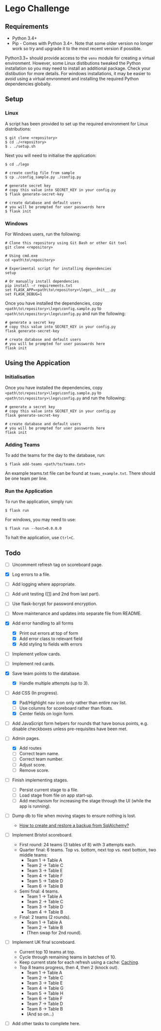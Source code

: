 # Lego Challenge
## Requirements
- Python 3.4+
- Pip - Comes with Python 3.4+. Note that some older version no longer work so try and upgrade it to the most recent version if possible.

Python3.3+ should provide access to the `venv` module for creating a virtual environment. However, some Linux distibutions tweaked the Python installation so you may need to install an additional
package. Check your distibution for more details. For windows installations, it may be easier to avoid using a virtual envronment and installing the required Python dependencies globally.

## Setup
### Linux
A script has been provided to set up the required environment for Linux distributions:
```
$ git clone <repository>
$ cd ./<repository>
$ . ./setup.sh
```

Next you will need to initialise the application:
```
$ cd ./lego

# create config file from sample
$ cp ./config_sample.py ./config.py

# generate secret key
# copy this value into SECRET_KEY in your config.py
$ flask generate-secret-key

# create database and default users
# you will be prompted for user passwords here
$ flask init
```

### Windows
For Windows users, run the following:
```
# Clone this repository using Git Bash or other Git tool
git clone <repository>

# Using cmd.exe
cd <path\to\repository>

# Experimental script for installing dependencies
setup

# Or manually install dependencies
pip install -r requirements.txt
set FLASK_APP=<path\to\repository>\lego\__init__.py
set FLASK_DEBUG=1
```

Once you have installed the dependencies, copy `<path\to\repository>\lego\config.sample.py` to `<path\to\repository>\lego\config.py` and run the following:
```
# generate a secret key
# copy this value into SECRET_KEY in your config.py
flask generate-secret-key

# create database and default users
# you will be prompted for user passwords here
flask init
```

## Using the Appication
### Initialisation
Once you have installed the dependencies, copy `<path\to\repository>\lego\config.sample.py` to `<path\to\repository>\lego\config.py` and run the following:
```
# generate a secret key
# copy this value into SECRET_KEY in your config.py
flask generate-secret-key

# create database and default users
# you will be prompted for user passwords here
flask init
```

### Adding Teams
To add the teams for the day to the database, run:
```
$ flask add-teams <path/to/teams.txt>
```
An example teams.txt file can be found at `teams_example.txt`. There should be one team per line.

### Run the Application
To run the application, simply run:
```
$ flask run
```

For windows, you may need to use:
```
$ flask run --host=0.0.0.0
```

To halt the application, use `Ctrl+C`.

## Todo
- [ ] Uncomment refresh tag on scoreboard page.
- [X] Log errors to a file.
- [ ] Add logging where appropriate.
- [ ] Add unit testing ([[1](https://blog.miguelgrinberg.com/post/the-flask-mega-tutorial-part-vii-unit-testing)] and 2nd from last part).
- [ ] Use flask-bcrypt for password encryption.
- [ ] Move maintenance and updates into separate file from README.
- [X] Add error handling to all forms
    - [X] Print out errors at top of form
    - [X] Add error class to relevant field
    - [X] Add styling to fields with errors
- [ ] Implement yellow cards.
- [ ] Implement red cards.
- [X] Save team points to the database.
    - [X] Handle multiple attempts (up to 3).
- [ ] Add CSS (In progress).
    - [X] Pad/Highlight nav icon only rather than entire nav list.
    - [ ] Use columns for scoreboard rather than floats.
    - [X] Center fields on login form.
- [ ] Add JavaScript form helpers for rounds that have bonus points, e.g. disable checkboxes unless pre-requisites have been met.
- [ ] Admin pages.
    - [X] Add routes
    - [ ] Correct team name.
    - [ ] Correct team number.
    - [ ] Adjust score.
    - [ ] Remove score.
- [ ] Finish implementing stages.
    - [ ] Persist current stage to a file.
    - [ ] Load stage from file on app start-up.
    - [ ] Add mechanism for increasing the stage through the UI (while the app is running).
- [ ] Dump db to file when moving stages to ensure nothing is lost.
    - [How to create and restore a backup from SqlAlchemy?](https://stackoverflow.com/questions/2786664/how-to-create-and-restore-a-backup-from-sqlalchemy)
- [ ] Implement Bristol scoreboard.
    - First round: 24 teams (3 tables of 8) with 3 attempts each.
    - Quarter final: 6 teams. Top vs. bottom, next top vs. next bottom, two middle teams:
        - Team 1 -> Table A
        - Team 2 -> Table C
        - Team 3 -> Table E
        - Team 4 -> Table F
        - Team 5 -> Table D
        - Team 6 -> Table B
    - Semi final: 4 teams.
        - Team 1 -> Table A
        - Team 2 -> Table C
        - Team 3 -> Table D
        - Team 4 -> Table B
    - Final: 2 teams (2 rounds).
        - Team 1 -> Table A
        - Team 2 -> Table B
        - (Then swap for 2nd round).
- [ ] Implement UK final scoreboard.
    - Current top 10 teams at top.
    - Cycle through remaining teams in batches of 10.
    - Keep current state for each refresh using a cache: [Caching](http://flask.pocoo.org/docs/0.12/patterns/caching/).
    - Top 8 teams progress, then 4, then 2 (knock out).
        - Team 1 -> Table A
        - Team 2 -> Table C
        - Team 3 -> Table E
        - Team 4 -> Table G
        - Team 5 -> Table H
        - Team 6 -> Table F
        - Team 7 -> Table D
        - Team 8 -> Table B
        - (And so on...)
- [ ] Add other tasks to complete here.

